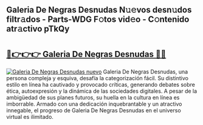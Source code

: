 ## Galeria De Negras Desnudas N𝚞𝚎vos desn𝚞dos filtr𝚊dos - Parts-WDG F𝚘tos vid𝚎o - C𝚘ntenido atr𝚊ctivo pTkQy

# <h2><a href="http://mb62tn.tromn.icu/?c=Galeria+De+Negras+Desnudas">🔗👉👉👉 Galeria De Negras Desnudas 🔗🔗</a></h2>

[![Galeria De Negras Desnudas nuevo](https://i.imgur.com/pEAQMta.gif)](http://mb62tn.tromn.icu/?c=Galeria+De+Negras+Desnudas)
Galeria De Negras Desnudas, una persona compleja y esquiva, desafía la categorización fácil. Su distintivo estilo en línea ha cautivado y provocado críticas, generando debates sobre ética, autoexpresión y la dinámica de las sociedades digitales. A pesar de la ambigüedad de sus planes futuros, su huella en la cultura en línea es imborrable. Armado con una dedicación inquebrantable y un atractivo innegable, el progreso de Galeria De Negras Desnudas en el universo virtual es ilimitado.
